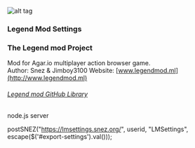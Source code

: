 ![alt tag](https://jimboy3100.github.io/banners/iconmod3.png)
### Legend Mod Settings 
### The Legend mod Project

Mod for Agar.io multiplayer action browser game.  
Author: Snez & Jimboy3100
Website: [www.legendmod.ml](http://www.legendmod.ml)
###### [Legend mod GitHub Library](https://github.com/jimboy3100/jimboy3100.github.io)

node.js server

postSNEZ("https://lmsettings.snez.org/", userid, "LMSettings", escape($('#export-settings').val()));
